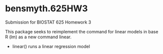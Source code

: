 # bensmyth.625HW3
Submission for BIOSTAT 625 Homework 3

This package seeks to reimplement the command for linear models in base R (lm) as a new command linear.
* linear() runs a linear regression model 
